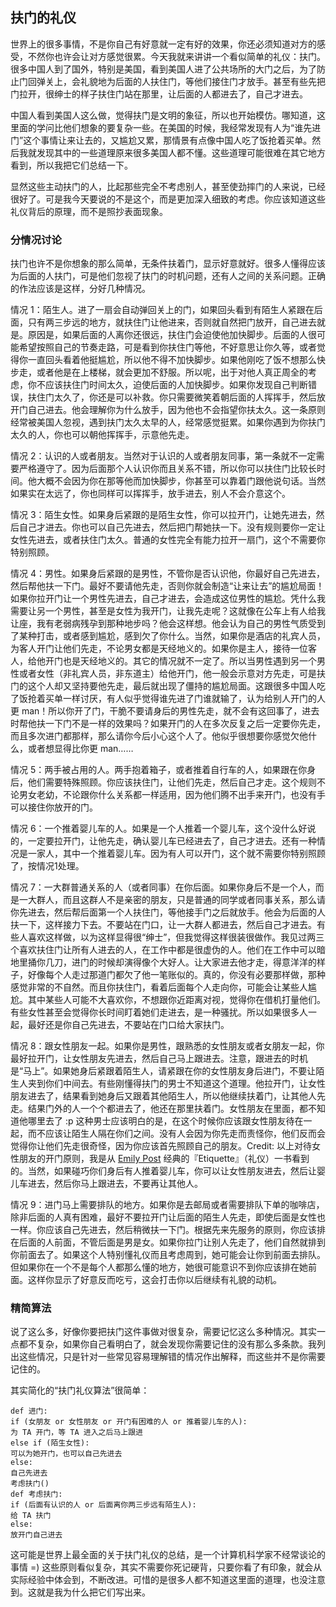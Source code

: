 <div class="inner">
<h2>扶门的礼仪</h2>
<p>世界上的很多事情，不是你自己有好意就一定有好的效果，你还必须知道对方的感受，不然你也许会让对方感觉很累。今天我就来讲讲一个看似简单的礼仪：扶门。很多中国人到了国外，特别是美国，看到美国人进了公共场所的大门之后，为了防止门回弹关上，会礼貌地为后面的人扶住门，等他们接住门才放手。甚至有些先把门拉开，很绅士的样子扶住门站在那里，让后面的人都进去了，自己才进去。</p>
<p>中国人看到美国人这么做，觉得扶门是文明的象征，所以也开始模仿。哪知道，这里面的学问比他们想象的要复杂一些。在美国的时候，我经常发现有人为“谁先进门”这个事情让来让去的，又尴尬又累，那情景有点像中国人吃了饭抢着买单。然后我就发现其中的一些道理原来很多美国人都不懂。这些道理可能很难在其它地方看到，所以我把它们总结一下。</p>
<p>显然这些主动扶门的人，比起那些完全不考虑别人，甚至使劲摔门的人来说，已经很好了。可是我今天要说的不是这个，而是更加深入细致的考虑。你应该知道这些礼仪背后的原理，而不是照抄表面现象。</p>
<h3 id="分情况讨论">分情况讨论</h3>
<p>扶门也许不是你想象的那么简单，无条件扶着门，显示好意就好。很多人懂得应该为后面的人扶门，可是他们忽视了扶门的时机问题，还有人之间的关系问题。正确的作法应该是这样，分好几种情况。</p>
<p>情况 1：陌生人。进了一扇会自动弹回关上的门，如果回头看到有陌生人紧跟在后面，只有两三步远的地方，就扶住门让他进来，否则就自然把门放开，自己进去就是。原因是，如果后面的人离你还很远，扶住门会迫使他加快脚步。后面的人很可能希望按照自己的节奏走路，可是看到你扶住门等他，不好意思让你久等，或者觉得你一直回头看着他挺尴尬，所以他不得不加快脚步。如果他刚吃了饭不想那么快步走，或者他是在上楼梯，就会更加不舒服。所以呢，出于对他人真正周全的考虑，你不应该扶住门时间太久，迫使后面的人加快脚步。如果你发现自己判断错误，扶住门太久了，你还是可以补救。你只需要微笑着朝后面的人挥挥手，然后放开门自己进去。他会理解你为什么放手，因为他也不会指望你扶太久。这一条原则经常被美国人忽视，遇到扶门太久太早的人，经常感觉挺累。如果你遇到为你扶门太久的人，你也可以朝他挥挥手，示意他先走。</p>
<p>情况 2：认识的人或者朋友。当然对于认识的人或者朋友同事，第一条就不一定需要严格遵守了。因为后面那个人认识你而且关系不错，所以你可以扶住门比较长时间。他大概不会因为你在那等他而加快脚步，你甚至可以靠着门跟他说句话。当然如果实在太远了，你也同样可以挥挥手，放手进去，别人不会介意这个。</p>
<p>情况 3：陌生女性。如果身后紧跟的是陌生女性，你可以拉开门，让她先进去，然后自己才进去。你也可以自己先进去，然后把门帮她扶一下。没有规则要你一定让女性先进去，或者扶住门太久。普通的女性完全有能力拉开一扇门，这个不需要你特别照顾。</p>
<p>情况 4：男性。如果身后紧跟的是男性，不管你是否认识他，你最好自己先进去，然后帮他扶一下门。最好不要请他先走，否则你就会制造“让来让去”的尴尬局面！如果你拉开门让一个男性先进去，自己才进去，会造成这位男性的尴尬。凭什么我需要让另一个男性，甚至是女性为我开门，让我先走呢？这就像在公车上有人给我让座，我有老弱病残孕到那种地步吗？他会这样想。他会认为自己的男性气质受到了某种打击，或者感到尴尬，感到欠了你什么。当然，如果你是酒店的礼宾人员，为客人开门让他们先走，不论男女都是天经地义的。如果你是主人，接待一位客人，给他开门也是天经地义的。其它的情况就不一定了。所以当男性遇到另一个男性或者女性（非礼宾人员，非东道主）给他开门，他一般会示意对方先走，可是扶门的这个人却又坚持要他先走，最后就出现了僵持的尴尬局面。这跟很多中国人吃了饭抢着买单一样讨厌，有人似乎觉得谁先进了门谁就输了，认为给别人开门的人更 man！所以你开了门，干脆不要请身后的男性先走，就不会有这回事了，进去时帮他扶一下门不是一样的效果吗？如果开门的人在多次反复之后一定要你先走，而且多次进门都那样，那么请你今后小心这个人了。他似乎很想要你感觉欠他什么，或者想显得比你更 man……</p>
<p>情况 5：两手被占用的人。两手抱着箱子，或者推着自行车的人，如果跟在你身后，他们需要特殊照顾。你应该扶住门，让他们先走，然后自己才走。这个规则不论男女老幼，不论跟你什么关系都一样适用，因为他们腾不出手来开门，也没有手可以接住你放开的门。</p>
<p>情况 6：一个推着婴儿车的人。如果是一个人推着一个婴儿车，这个没什么好说的，一定要拉开门，让他先走，确认婴儿车已经进去了，自己才进去。还有一种情况是一家人，其中一个推着婴儿车。因为有人可以开门，这个就不需要你特别照顾了，按情况1处理。</p>
<p>情况 7：一大群普通关系的人（或者同事）在你后面。如果你身后不是一个人，而是一大群人，而且这群人不是亲密的朋友，只是普通的同学或者同事关系，那么请你先进去，然后帮后面第一个人扶住门，等他接手门之后就放手。他会为后面的人扶一下，这样接力下去。不要站在门口，让一大群人都进去，然后自己才进去。有些人喜欢这样做，以为这样显得很“绅士”，但我觉得这样很装很做作。我见过两三个喜欢扶住门让所有人进去的人，在工作中都是很虚伪的人。他们在工作中可以暗地里捅你几刀，进门的时候却演得像个大好人。让大家进去他才走，得意洋洋的样子，好像每个人走过那道门都欠了他一笔账似的。真的，你没有必要那样做，那种感觉非常的不自然。而且你扶住门，看着后面每个人走向你，可能会让某些人尴尬。其中某些人可能不大喜欢你，不想跟你近距离对视，觉得你在借机打量他们。有些女性甚至会觉得你长时间盯着她们走进去，是一种骚扰。所以如果很多人一起，最好还是你自己先进去，不要站在门口给大家扶门。</p>
<p>情况 8：跟女性朋友一起。如果你是男性，跟熟悉的女性朋友或者女朋友一起，你最好拉开门，让女性朋友先进去，然后自己马上跟进去。注意，跟进去的时机是“马上”。如果她身后紧跟着陌生人，请紧跟在你的女性朋友身后进门，不要让陌生人夹到你们中间去。有些刚懂得扶门的男士不知道这个道理。他拉开门，让女性朋友进去了，结果看到她身后又跟着其他陌生人，所以他继续扶着门，让其他人先走。结果门外的人一个个都进去了，他还在那里扶着门。女性朋友在里面，都不知道他哪里去了 :p 这种男士应该明白的是，在这个时候你应该跟女性朋友待在一起，而不应该让陌生人隔在你们之间。没有人会因为你先走而责怪你，他们反而会觉得你让他们先走很奇怪，因为你应该首先照顾自己的朋友。Credit: 以上对待女性朋友的开门原则，我是从 <a href="https://en.wikipedia.org/wiki/Emily_Post">Emily Post</a> 经典的『Etiquette』（礼仪）一书看到的。当然，如果碰巧你们身后有人推着婴儿车，你可以让女性朋友进去，然后让婴儿车进去，然后你马上跟进去，不要再让其他人。</p>
<p>情况 9：进门马上需要排队的地方。如果你是去邮局或者需要排队下单的咖啡店，除非后面的人真有困难，最好不要拉开门让后面的陌生人先走，即使后面是女性也一样。你应该自己先进去，然后稍微扶一下门。根据先来先服务的原则，你应该排在后面的人前面，不管后面是男是女。如果你拉门让别人先走了，他们自然就排到你前面去了。如果这个人特别懂礼仪而且考虑周到，她可能会让你到前面去排队。但如果你在一个不是每个人都那么懂的地方，她很可能意识不到你应该排在她前面。这样你显示了好意反而吃亏，这会打击你以后继续有礼貌的动机。</p>
<h3 id="精简算法">精简算法</h3>
<p>说了这么多，好像你要把扶门这件事做对很复杂，需要记忆这么多种情况。其实一点都不复杂，如果你自己看明白了，就会发现你需要记住的没有那么多条款。我列出这些情况，只是针对一些常见容易理解错的情况作出解释，而这些并不是你需要记住的。</p>
<p>其实简化的“扶门礼仪算法”很简单：</p>
<div class="language-python highlighter-rouge"><div class="highlight"><pre class="highlight"><code><span class="k">def</span> <span class="err">进门:
</span><span class="nf">if</span> <span class="p">(</span><span class="err">女朋友</span> <span class="ow">or</span> <span class="err">女性朋友</span> <span class="ow">or</span> <span class="err">开门有困难的人</span> <span class="ow">or</span> <span class="err">推着婴儿车的人</span><span class="p">):</span>
<span class="err">为</span> <span class="n">TA</span> <span class="err">开门，等</span> <span class="n">TA</span> <span class="err">进入之后马上跟进</span>        
<span class="k">else</span> <span class="k">if</span> <span class="p">(</span><span class="err">陌生女性</span><span class="p">):</span>
<span class="err">可以为她开门，也可以自己先进去</span>
<span class="k">else</span><span class="p">:</span>
<span class="err">自己先进去</span>
<span class="err">考虑扶门</span><span class="p">()</span>
<span class="k">def</span> <span class="err">考虑扶门:
</span><span class="nf">if</span> <span class="p">(</span><span class="err">后面有认识的人</span> <span class="ow">or</span> <span class="err">后面离你两三步远有陌生人</span><span class="p">):</span>
<span class="err">给</span> <span class="n">TA</span> <span class="err">扶门</span>
<span class="k">else</span><span class="p">:</span>
<span class="err">放开门自己进去</span>
</code></pre></div></div>
<p>这可能是世界上最全面的关于扶门礼仪的总结，是一个计算机科学家不经常谈论的事情 =) 这些原则看似复杂，其实不需要你死记硬背，只要你看了有印象，就会从实际经验中体会到，不断改进。可惜的是很多人都不知道这里面的道理，也没注意到。这就是我为什么把它们写出来。</p>
</div>
    